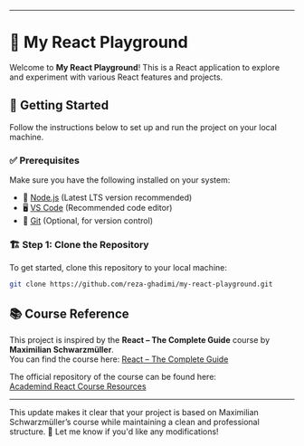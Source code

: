 
---

# 🚀 My React Playground

Welcome to **My React Playground**! This is a React application to explore and experiment with various React features and projects.

## 📌 Getting Started

Follow the instructions below to set up and run the project on your local machine.

### ✅ Prerequisites

Make sure you have the following installed on your system:

- 📌 [Node.js](https://nodejs.org/) (Latest LTS version recommended)  
- 🖥️ [VS Code](https://code.visualstudio.com/) (Recommended code editor)  
- 🔗 [Git](https://git-scm.com/) (Optional, for version control)  

### 🏗️ Step 1: Clone the Repository

To get started, clone this repository to your local machine:

```sh
git clone https://github.com/reza-ghadimi/my-react-playground.git
```

## 📚 Course Reference

This project is inspired by the **React – The Complete Guide** course by **Maximilian Schwarzmüller**.  
You can find the course here: [React – The Complete Guide](https://acad.link/reactjs)  

The official repository of the course can be found here:  
[Academind React Course Resources](https://github.com/academind/react-complete-guide-course-resources)  

---

This update makes it clear that your project is based on Maximilian Schwarzmüller’s course while maintaining a clean and professional structure. 🚀 Let me know if you'd like any modifications!